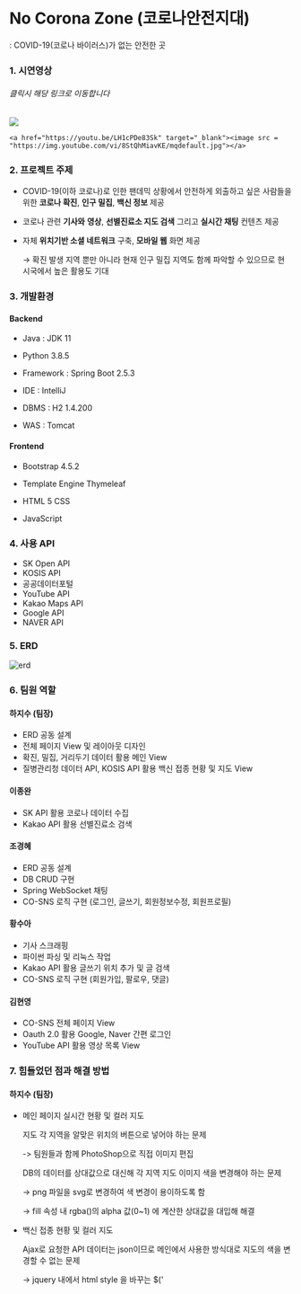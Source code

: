# No Corona Zone (코로나안전지대)

: COVID-19(코로나 바이러스)가 없는 안전한 곳

### 1. 시연영상

###### 	클릭시 해당 링크로 이동합니다

<div>
	<a href="https://youtu.be/8StQhMiavKE" target="_blank"><image src = "https://img.youtube.com/vi/8StQhMiavKE/mqdefault.jpg"></a>	
		
	<a href="https://youtu.be/LH1cPDe83Sk" target="_blank"><image src = "https://img.youtube.com/vi/8StQhMiavKE/mqdefault.jpg"></a>	

</div>

### 2. 프로젝트 주제

- COVID-19(이하 코로나)로 인한 팬데믹 상황에서 안전하게 외출하고 싶은 사람들을 위한
  **코로나 확진**, **인구 밀집**, **백신 정보** 제공

- 코로나 관련 **기사와** **영상**, **선별진료소 지도 검색** 그리고 **실시간 채팅** 컨텐츠 제공

- 자체 **위치기반 소셜 네트워크** 구축, **모바일 웹** 화면 제공

  →  확진 발생 지역 뿐만 아니라 현재 인구 밀집 지역도 함께 파악할 수 있으므로 현 시국에서 높은 활용도 기대



### 3. 개발환경

#### 	Backend

- Java : JDK 11

- Python 3.8.5

- Framework : Spring Boot 2.5.3

- IDE : IntelliJ

- DBMS : H2 1.4.200

- WAS : Tomcat



#### 	Frontend

- Bootstrap 4.5.2

- Template Engine Thymeleaf

- HTML 5 CSS

- JavaScript



### 4. 사용 API

- SK Open API
- KOSIS API
- 공공데이터포털
- YouTube API
- Kakao Maps API
- Google API
- NAVER API



### 5. ERD

![erd](https://user-images.githubusercontent.com/81146582/137341200-397975be-4a60-40b1-84f1-d1e50eb08880.png)



### 6. 팀원 역할

#### 	하지수 (팀장)

- ERD 공동 설계
- 전체 페이지 View 및 레이아웃 디자인
- 확진, 밀집, 거리두기 데이터 활용 메인 View
- 질병관리청 데이터 API, KOSIS API 활용 백신 접종 현황 및 지도 View



#### 	이종완

- SK API 활용 코로나 데이터 수집
- Kakao API 활용 선별진료소 검색



#### 	조경혜

- ERD 공동 설계
- DB CRUD 구현
- Spring WebSocket 채팅
- CO-SNS 로직 구현 (로그인, 글쓰기, 회원정보수정, 회원프로필)



#### 	황수아

- 기사 스크래핑
- 파이썬 파싱 및 리눅스 작업
- Kakao API 활용 글쓰기 위치 추가 및 글 검색
- CO-SNS 로직 구현 (회원가입, 팔로우, 댓글)



#### 	김현영

- CO-SNS 전체 페이지 View
- Oauth 2.0 활용 Google, Naver 간편 로그인
- YouTube API 활용 영상 목록 View



### 7. 힘들었던 점과 해결 방법

#### 하지수 (팀장)

- 메인 페이지 실시간 현황 및 컬러 지도

  지도 각 지역을 알맞은 위치의 버튼으로 넣어야 하는 문제

  -> 팀원들과 함께 PhotoShop으로 직접 이미지 편집

  DB의 데이터를 상대값으로 대신해 각 지역 지도 이미지 색을 변경해야 하는 문제

  -> png 파일을 svg로 변경하여 색 변경이 용이하도록 함

  -> fill 속성 내 rgba()의 alpha 값(0~1) 에 계산한 상대값을 대입해 해결

- 백신 접종 현황 및 컬러 지도

  Ajax로 요청한 API 데이터는 json이므로 메인에서 사용한 방식대로 지도의 색을 변경할 수 없는 문제

  -> jquery 내에서 html style 을 바꾸는 $('<style>').text(css 내용).appendTo(html태그)로 해결



#### 이종완

- SK API 코로나 데이터 수집

  필수 파라미터 전달 시 지역명을 통일시켜 보내야 하는 문제

  -> 필수 파라미터의 지역명을 배열을 만들어 더 효율적으로 해결

  json 방식의 파일을 DB에 저장하는 문제

  -> restTemplate.exchange() 함수를 활용하여 Map 형식으로 값을 받아서 해결

  동일한 지역명 DB 저장 시 덮어씌워지는 문제

  -> hashMap을 이용하여 해결



#### 조경혜

- Spring WebSocket을 이용한 채팅

  node.js의 socket으로 구현을 시도했지만 Spring에서의 node.js 활용은 쉽지 않아, Spring WebSocket으로 다시 시도

  -> 따로 프로젝트를 생성하여 구현 후 NCZ 프로젝트에 적용

- 프로필 이미지 DB 저장 및 출력

  ajax로 이미지 업로드 시 서버에서 인지 못하는 문제

  -> Javascript에서 form-data 설정하고 csrf 토큰 값을 함께 전송,  서버에서는 MultipartFile 사용으로 파일을 인지하고 전송과 저장이 가능하도록 해결

  업로드된 이미지를 업로드한 사용자와 이어주는 문제

  -> @OneToOne과 mappedBy property를 사용하여 해결

  이미지 업로드 시 이미 동일한 파일명이 존재할 때 생기는 에러 발생 문제

  -> 파일명을 사용자 고유 번호로 변경함으로 해결

  이미지 업로드가 계속 될수록 프로젝트 용량이 커지는 문제

  -> 같은 이름으로 저장 시도 시 기존 파일에 덮어씌움으로 해결



#### 황수아

- Python 활용 기사, 거리두기 단계 스크래핑, Linux 사용

  Linux 터미널에서 war 파일을 실행하여 테스트하는 중 csv 파일을 생성하는 부분에서 csv 파일명 뒤 공백이 생겨 ArticleService에서 인식 못하는 문제

  -> OS 별 다른 개행문자로 인한 오류로 추정하여, 인자 받을 시에 re.sub으로 필요없는 부분을 치환하여 해결

- 팔로잉, 팔로워 구현

  나열된 리스트에 추가된 각 상황에 따른 버튼과 이벤트의 click 이벤트가 발생하지 않는 문제

  -> 리스트 나열 시 Thymeleaf의 each에 num 추가, 그 num을 버튼의 id값에 index값으로 덧붙여 이벤트 함수를 다르게 지정하여 해결

- CO-SNS

  회원가입 직후 다른 사용자 프로필 요청 시 에러 발생

  -> 영속성 문제로 매개변수의 member를 find()하여 다시 member에 넣음으로써 detach된 상태를 attach된 상태로 만들어 해결



#### 김현영

- Oauth2.0 활용 타 플랫폼 간편 로그인

  API 제공 Javascript로 구현 시 인증이 안되는 문제

  -> Oauth 프로토콜 사용으로 해결

  Facebook API, provider 사용 시 DB update가 안되는 문제

  -> Oauth를 좀 더 공부 후 문제 해결 예정

- YouTube API

  Ajax json 형식의 응답 data를 View로 전달하는 문제

  -> 요청받은 data를 jquery로 해당 View에 append 함으로써 해결

- CO-SNS View

  header의 이미지가 특정 페이지에서만 안보이는 문제

  -> 이미지에 Thymeleaf 적용하여 해결


### 8. 향후 개선 사항

- 모바일 웹 최적화를 위해 모바일 기기의 카메라앱과 갤러리앱 연결 및 GPS
- OpenCV를 이용한 백신 접종 완료 증명서 검증
- CO-SNS의 실시간 트렌드 기능
- AWS를 이용한 호스팅
